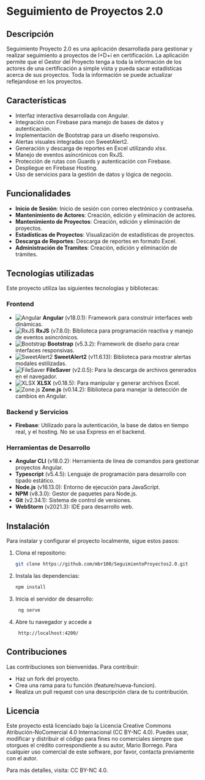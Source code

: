 # Seguimiento de Proyectos 2.0

## Descripción

Seguimiento Proyecto 2.0 es una aplicación desarrollada para gestionar y realizar seguimiento a proyectos de I+D+i en certificación. La aplicación permite que el Gestor del Proyecto tenga a toda la información de los actores de una certificación a simple vista y pueda sacar estadísticas acerca de sus proyectos. Toda la información se puede actualizar reflejandose en los proyectos.
## Características

- Interfaz interactiva desarrollada con Angular.
- Integración con Firebase para manejo de bases de datos y autenticación.
- Implementación de Bootstrap para un diseño responsivo.
- Alertas visuales integradas con SweetAlert2.
- Generación y descarga de reportes en Excel utilizando xlsx.
- Manejo de eventos asincrónicos con RxJS.
- Protección de rutas con Guards y autenticación con Firebase.
- Despliegue en Firebase Hosting.
- Uso de servicios para la gestión de datos y lógica de negocio.

## Funcionalidades
- **Inicio de Sesión**: Inicio de sesión con correo electrónico y contraseña.
- **Mantenimiento de Actores**: Creación, edición y eliminación de actores.
- **Mantenimiento de Proyectos**: Creación, edición y eliminación de proyectos.
- **Estadísticas de Proyectos**: Visualización de estadísticas de proyectos.
- **Descarga de Reportes**: Descarga de reportes en formato Excel.
- **Administración de Tramites**: Creación, edición y eliminación de trámites.

## Tecnologías utilizadas

Este proyecto utiliza las siguientes tecnologías y bibliotecas:

### Frontend

- ![Angular](https://img.shields.io/badge/-Angular-DD0031?style=flat&logo=angular&logoColor=white) **Angular** (v18.0.1): Framework para construir interfaces web dinámicas.
- ![RxJS](https://img.shields.io/badge/-RxJS-B7178C?style=flat&logo=reactivex&logoColor=white) **RxJS** (v7.8.0): Biblioteca para programación reactiva y manejo de eventos asincrónicos.
- ![Bootstrap](https://img.shields.io/badge/-Bootstrap-7952B3?style=flat&logo=bootstrap&logoColor=white) **Bootstrap** (v5.3.2): Framework de diseño para crear interfaces responsivas.
- ![SweetAlert2](https://img.shields.io/badge/-SweetAlert2-4A154B?style=flat&logo=sweetalert&logoColor=white) **SweetAlert2** (v11.6.13): Biblioteca para mostrar alertas modales estilizadas.
- ![FileSaver](https://img.shields.io/badge/-FileSaver.js-008080?style=flat) **FileSaver** (v2.0.5): Para la descarga de archivos generados en el navegador.
- ![XLSX](https://img.shields.io/badge/-XLSX-217346?style=flat&logo=microsoft-excel&logoColor=white) **XLSX** (v0.18.5): Para manipular y generar archivos Excel.
- ![Zone.js](https://img.shields.io/badge/-Zone.js-ffdd57?style=flat) **Zone.js** (v0.14.2): Biblioteca para manejar la detección de cambios en Angular.

### Backend y Servicios

- **Firebase**: Utilizado para la autenticación, la base de datos en tiempo real, y el hosting. No se usa Express en el backend.

### Herramientas de Desarrollo

- **Angular CLI** (v18.0.2): Herramienta de línea de comandos para gestionar proyectos Angular.
- **Typescript** (v5.4.5): Lenguaje de programación para desarrollo con tipado estático.
- **Node.js** (v16.13.0): Entorno de ejecución para JavaScript.
- **NPM** (v8.3.0): Gestor de paquetes para Node.js.
- **Git** (v2.34.1): Sistema de control de versiones.
- **WebStorm** (v2021.3): IDE para desarrollo web.

## Instalación

Para instalar y configurar el proyecto localmente, sigue estos pasos:

1. Clona el repositorio:
   ```bash
   git clone https://github.com/mbr100/SeguimientoProyectos2.0.git
2. Instala las dependencias:
   ```bash
   npm install
3. Inicia el servidor de desarrollo:
   ```bash
    ng serve
4. Abre tu navegador y accede a
   ```url
    http://localhost:4200/

## Contribuciones

Las contribuciones son bienvenidas. Para contribuir:

- Haz un fork del proyecto.
- Crea una rama para tu función (feature/nueva-funcion).
- Realiza un pull request con una descripción clara de tu contribución.

## Licencia

Este proyecto está licenciado bajo la Licencia Creative Commons Atribución-NoComercial 4.0 Internacional (CC BY-NC 4.0). Puedes usar, modificar y distribuir el
código para fines no comerciales siempre que otorgues el crédito correspondiente a su autor, Mario Borrego. Para cualquier uso comercial de este software, por
favor, contacta previamente con el autor.

Para más detalles, visita: CC BY-NC 4.0.
